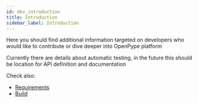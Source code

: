 ```yaml
---
id: dev_introduction
title: Introduction
sidebar_label: Introduction
---
```



Here you should find additional information targeted on developers who would like to contribute or dive deeper into OpenPype platform

Currently there are details about automatic testing, in the future this should be location for API definition and documentation

Check also:
- [Requirements](dev_requirements.md)
- [Build](dev_build.md)